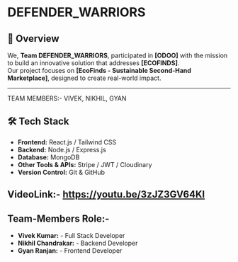 # DEFENDER_WARRIORS 

## 📌 Overview  
We, **Team DEFENDER_WARRIORS**, participated in **[ODOO]** with the mission to build an innovative solution that addresses **[ECOFINDS]**.  
Our project focuses on **[EcoFinds - Sustainable Second-Hand Marketplace]**, designed to create real-world impact.  

---
TEAM MEMBERS:- VIVEK, NIKHIL, GYAN
## 🛠️ Tech Stack  
- **Frontend:** React.js / Tailwind CSS 
- **Backend:** Node.js / Express.js  
- **Database:** MongoDB 
- **Other Tools & APIs:** Stripe / JWT / Cloudinary  
- **Version Control:** Git & GitHub  

## VideoLink:- https://youtu.be/3zJZ3GV64KI

## Team-Members Role:-
- **Vivek Kumar:** - Full Stack Developer
- **Nikhil Chandrakar:** - Backend Developer
- **Gyan Ranjan:** - Frontend Developer